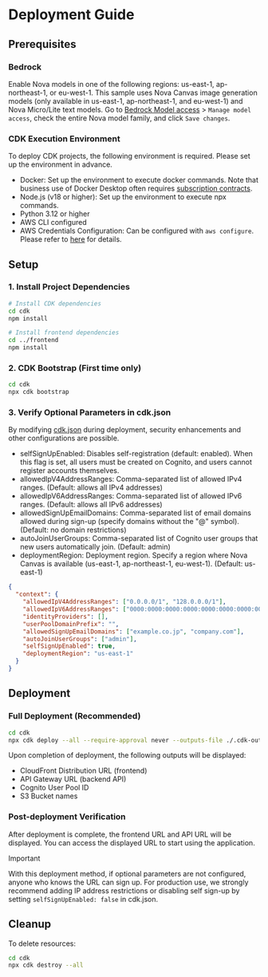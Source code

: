 # Deployment Guide

## Prerequisites
### Bedrock
Enable Nova models in one of the following regions: us-east-1, ap-northeast-1, or eu-west-1. This sample uses Nova Canvas image generation models (only available in us-east-1, ap-northeast-1, and eu-west-1) and Nova Micro/Lite text models.
Go to [Bedrock Model access](https://us-east-1.console.aws.amazon.com/bedrock/home?region=us-east-1#/modelaccess) > `Manage model access`, check the entire Nova model family, and click `Save changes`.

### CDK Execution Environment
To deploy CDK projects, the following environment is required. Please set up the environment in advance.

- Docker: Set up the environment to execute docker commands. Note that business use of Docker Desktop often requires [subscription contracts](https://www.docker.com/legal/docker-subscription-service-agreement/).
- Node.js (v18 or higher): Set up the environment to execute npx commands.
- Python 3.12 or higher
- AWS CLI configured
- AWS Credentials Configuration: Can be configured with `aws configure`. Please refer to [here](https://docs.aws.amazon.com/cli/latest/userguide/cli-configure-quickstart.html) for details.

## Setup

### 1. Install Project Dependencies

```bash
# Install CDK dependencies
cd cdk
npm install

# Install frontend dependencies
cd ../frontend
npm install
```

### 2. CDK Bootstrap (First time only)

```bash
cd cdk
npx cdk bootstrap
```

### 3. Verify Optional Parameters in cdk.json

By modifying [cdk.json](../../cdk/cdk.json) during deployment, security enhancements and other configurations are possible.
- selfSignUpEnabled: Disables self-registration (default: enabled). When this flag is set, all users must be created on Cognito, and users cannot register accounts themselves.
- allowedIpV4AddressRanges: Comma-separated list of allowed IPv4 ranges. (Default: allows all IPv4 addresses)
- allowedIpV6AddressRanges: Comma-separated list of allowed IPv6 ranges. (Default: allows all IPv6 addresses)
- allowedSignUpEmailDomains: Comma-separated list of email domains allowed during sign-up (specify domains without the "@" symbol). (Default: no domain restrictions)
- autoJoinUserGroups: Comma-separated list of Cognito user groups that new users automatically join. (Default: admin)
- deploymentRegion: Deployment region. Specify a region where Nova Canvas is available (us-east-1, ap-northeast-1, eu-west-1). (Default: us-east-1)

```json
{
  "context": {
    "allowedIpV4AddressRanges": ["0.0.0.0/1", "128.0.0.0/1"],
    "allowedIpV6AddressRanges": ["0000:0000:0000:0000:0000:0000:0000:0000/1", "8000:0000:0000:0000:0000:0000:0000:0000/1"],
    "identityProviders": [],
    "userPoolDomainPrefix": "",
    "allowedSignUpEmailDomains": ["example.co.jp", "company.com"],
    "autoJoinUserGroups": ["admin"],
    "selfSignUpEnabled": true,
    "deploymentRegion": "us-east-1"
  }
}
```

## Deployment
### Full Deployment (Recommended)

```bash
cd cdk
npx cdk deploy --all --require-approval never --outputs-file ./.cdk-outputs.json
```
Upon completion of deployment, the following outputs will be displayed:
- CloudFront Distribution URL (frontend)
- API Gateway URL (backend API)
- Cognito User Pool ID
- S3 Bucket names

### Post-deployment Verification

   After deployment is complete, the frontend URL and API URL will be displayed.
   You can access the displayed URL to start using the application.

> [!Important]
> With this deployment method, if optional parameters are not configured, anyone who knows the URL can sign up.
For production use, we strongly recommend adding IP address restrictions or disabling self sign-up by setting `selfSignUpEnabled: false` in cdk.json.

## Cleanup

To delete resources:

```bash
cd cdk
npx cdk destroy --all
